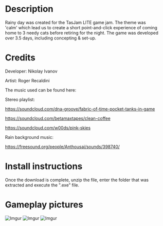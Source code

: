 # Description
Rainy day was created for the TasJam LITE game jam. The theme was 'calm' which lead us to create a short point-and-click experience of coming home to 3 needy cats before retiring for the night. The game was developed over 3.5 days, including concepting & set-up.

# Credits
Developer: Nikolay Ivanov

Artist: Roger Recaldini


The music used can be found here:

Stereo playlist:

https://soundcloud.com/dna-groove/fabric-of-time-pocket-tanks-in-game

https://soundcloud.com/betamaxtapes/clean-coffee

https://soundcloud.com/w00ds/pink-skies

Rain background music:

https://freesound.org/people/Anthousai/sounds/398740/

# Install instructions
Once the download is complete, unzip the file, enter the folder that was extracted and execute the ".exe" file.

# Gameplay pictures
![Imgur](https://i.imgur.com/QvYz8jg.png)
![Imgur](https://i.imgur.com/nVBSv81.png)
![Imgur](https://i.imgur.com/QkU5nNP.png)
